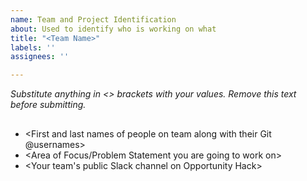 ```yaml
---
name: Team and Project Identification
about: Used to identify who is working on what
title: "<Team Name>"
labels: ''
assignees: ''

---
```


_Substitute anything in <> brackets with your values.  Remove this text before submitting._

## <Team Name>
- <First and last names of people on team along with their Git @usernames>
- <Area of Focus/Problem Statement you are going to work on>
- <Your team's public Slack channel on Opportunity Hack>
